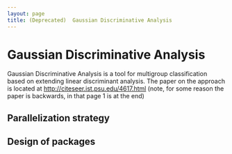 ```yaml
---
layout: page
title: (Deprecated)  Gaussian Discriminative Analysis
---
```


<a name="GaussianDiscriminativeAnalysis-GaussianDiscriminativeAnalysis"></a>
# Gaussian Discriminative Analysis

Gaussian Discriminative Analysis is a tool for multigroup classification
based on extending linear discriminant analysis. The paper on the approach
is located at http://citeseer.ist.psu.edu/4617.html (note, for some reason
the paper is backwards, in that page 1 is at the end)

<a name="GaussianDiscriminativeAnalysis-Parallelizationstrategy"></a>
## Parallelization strategy

<a name="GaussianDiscriminativeAnalysis-Designofpackages"></a>
## Design of packages
